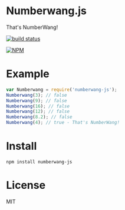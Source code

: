 # Numberwang.js

That's NumberWang!

[![build status](https://secure.travis-ci.org/joshgillies/numberwang.js.svg)](http://travis-ci.org/joshgillies/numberwang.js)

[![NPM](https://nodei.co/npm/numberwang-js.png?downloads=true&stars=true)](https://nodei.co/npm/numberwang-js/)

# Example
```javascript
var Numberwang = require('numberwang-js');
Numberwang(3); // false
Numberwang(9); // false
Numberwang(16); // false
Numberwang(12); // false
Numberwang(8.2); // false
Numberwang(4); // true - That's NumberWang!
```

# Install

`npm install numberwang-js`

# License
MIT
